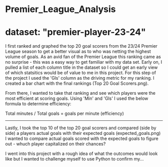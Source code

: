 # Premier_League_Analysis
# dataset: "premier-player-23-24"

I first ranked and graphed the top 20 goal scorers from the 23/24 Premier League season to get a better visual as to who was netting the highest volume of goals. As an avid fan of the Premier League this ranking came as no surprise - this was a easy way to get familiar with my data set. Early on, I pulled a list of each column title in the dataset so I could get an early view of which statsitics would be of value to me in this project. For this step of the project I used the 'Gls' column as the driving metric for my ranking. I created a bar chart with the final rankings (Top 20 Goal Scorers.png).

From there, I wanted to take that ranking and see which players were the most efficient at scoring goals. Using 'Min' and 'Gls' I used the below formula to determine efficiency:

Total minutes / Total goals = goals per minute (efficiency) 

-------------

Lastly, I took the top 10 of the top 20 goal scorers and compared (side by side) a players actual goals with their expected goals (expected_goals.png)
I wanted to compare actual goals scored with the expected goals to figure out - whuch player capitalized on their chances? 


I went into this project with a rough idea of what the outcomes would look like but I wanted to challenge myself to use Python to confirm my...
